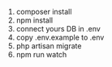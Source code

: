 1) composer install
2) npm install
3) connect yours DB in .env
4) copy .env.example to .env
5) php artisan migrate
6) npm run watch
